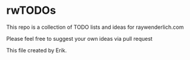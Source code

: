 # rwTODOs

This repo is a collection of TODO lists and ideas for raywenderlich.com

Please feel free to suggest your own ideas via pull request

This file created by Erik.
